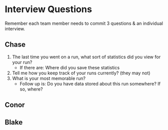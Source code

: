 # Interview Questions

Remember each team member needs to commit 3 questions & an individual interview.

## Chase
1. The last time you went on a run, what sort of statistics did you view for your run?
    * If there are: Where did you save these statistics
2. Tell me how you keep track of your runs currently? (they may not)
3. What is your most memorable run?
    * Follow up is: Do you have data stored about this run somewhere? If so, where?



## Conor


## Blake
